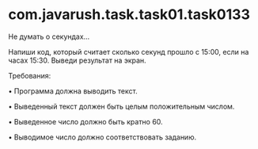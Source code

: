 # com.javarush.task.task01.task0133
Не думать о секундах…


Напиши код, который считает сколько секунд прошло с 15:00, если на часах 15:30. Выведи результат на экран.

Требования:

•	Программа должна выводить текст.

•	Выведенный текст должен быть целым положительным числом.

•	Выведенное число должно быть кратно 60.

•	Выводимое число должно соответствовать заданию.
